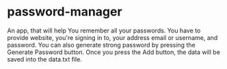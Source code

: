 # password-manager

An app, that will help You remember all your passwords.
You have to provide website, you're signing in to, your
address email or username, and password. You can also
generate strong password by pressing the Generate Password
button. Once you press the Add button, the data will be 
saved into the data.txt file.